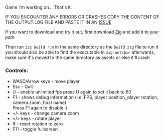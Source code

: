 Game I'm working on... That's it.

IF YOU ENCOUNTER ANY ERRORS OR CRASHES COPY THE CONTENT OF THE OUTPUT.LOG FILE AND PASTE IT IN AN [ISSUE](https://github.com/ChipCruncher72/TheGameOrSmth/issues)

If you want to download and try it out, first download [Zig](https://ziglang.org/download/) and add it to your path

Then run `zig build run` in the same directory as the `build.zig` file to run it\
you should also be able to find the executable in `zig-out/bin` afterwards, make sure it's moved to the same directory as assets or else it'll crash

### Controls:
- WASD/Arrow keys - move player
- Esc - Quit
- U - enable unlimited fps press U again to set it back to 60
- F1 - shows debug information (i.e. FPS, player position, player rotation, camera zoom, host name)\
   Press F1 again to disable it
- +/- keys - change camera zoom
- </> keys - rotate player
- R - reset rotation to zero
- F11 - toggle fullscreen
